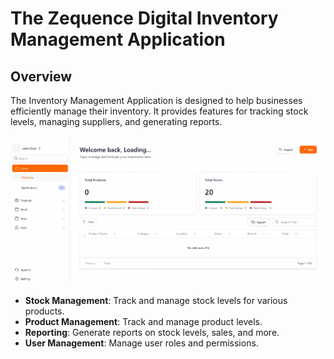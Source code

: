 # The Zequence Digital Inventory Management Application

## Overview

The Inventory Management Application is designed to help businesses efficiently manage their inventory. It provides features for tracking stock levels, managing suppliers, and generating reports.

![Inventory Management](public/images/inventory-app-sample.svg)




- **Stock Management**: Track and manage stock levels for various products.
- **Product Management**: Track and manage product levels.
- **Reporting**: Generate reports on stock levels, sales, and more.
- **User Management**: Manage user roles and permissions.
